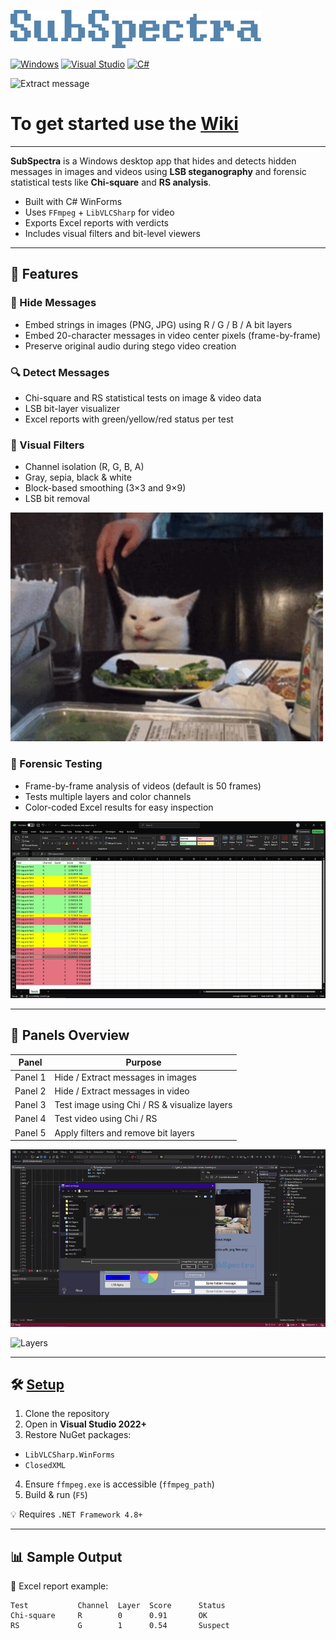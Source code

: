 ![SubSpectra](assets/title.png)

[![Windows](https://custom-icon-badges.demolab.com/badge/Windows-0078D6?logo=windows11&logoColor=white)](#) [![Visual Studio](https://custom-icon-badges.demolab.com/badge/Visual%20Studio-5C2D91.svg?&logo=visualstudio&logoColor=white)](#) [![C#](https://custom-icon-badges.demolab.com/badge/C%23-%23239120.svg?logo=cshrp&logoColor=white)](#)

![Extract message](assets/_1_extract_message.gif)

# To get started use the [Wiki](https://github.com/lucky8boy/SubSpectra/wiki)

---

**SubSpectra** is a Windows desktop app that hides and detects hidden messages in images and videos using **LSB steganography** and forensic statistical tests like **Chi-square** and **RS analysis**.

- Built with C# WinForms  
- Uses `FFmpeg` + `LibVLCSharp` for video  
- Exports Excel reports with verdicts  
- Includes visual filters and bit-level viewers  

---

## 🚀 Features

### 🔐 Hide Messages
- Embed strings in images (PNG, JPG) using R / G / B / A bit layers
- Embed 20-character messages in video center pixels (frame-by-frame)
- Preserve original audio during stego video creation

### 🔍 Detect Messages
- Chi-square and RS statistical tests on image & video data
- LSB bit-layer visualizer
- Excel reports with green/yellow/red status per test

### 🎨 Visual Filters
- Channel isolation (R, G, B, A)
- Gray, sepia, black & white
- Block-based smoothing (3×3 and 9×9)
- LSB bit removal

![Filters](assets/cat.gif)

### 🧪 Forensic Testing
- Frame-by-frame analysis of videos (default is 50 frames)
- Tests multiple layers and color channels
- Color-coded Excel results for easy inspection

![Excel report](assets/_3_chi_rs.gif)

---

## 📂 Panels Overview

| Panel | Purpose |
|-------|---------|
| Panel 1 | Hide / Extract messages in images |
| Panel 2 | Hide / Extract messages in video |
| Panel 3 | Test image using Chi / RS & visualize layers |
| Panel 4 | Test video using Chi / RS |
| Panel 5 | Apply filters and remove bit layers |

![Image found](assets/_1_extracted.gif)

![Layers](assets/_3_layers.gif)

---

## 🛠 [Setup](https://github.com/lucky8boy/SubSpectra/wiki/Getting-Started)

1.  Clone the repository
2.  Open in **Visual Studio 2022+**
3.  Restore NuGet packages:
   - `LibVLCSharp.WinForms`
   - `ClosedXML`
4.  Ensure `ffmpeg.exe` is accessible (`ffmpeg_path`)
5.  Build & run (`F5`)

💡 Requires `.NET Framework 4.8+`

---

## 📊 Sample Output

📁 Excel report example:
```plaintext
Test           Channel  Layer  Score      Status
Chi-square     R        0      0.91       OK
RS             G        1      0.54       Suspect

